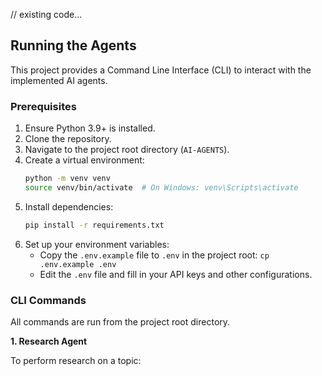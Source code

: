 // existing code...

## Running the Agents

This project provides a Command Line Interface (CLI) to interact with the implemented AI agents.

### Prerequisites

1.  Ensure Python 3.9+ is installed.
2.  Clone the repository.
3.  Navigate to the project root directory (`AI-AGENTS`).
4.  Create a virtual environment:
    ```bash
    python -m venv venv
    source venv/bin/activate  # On Windows: venv\Scripts\activate
    ```
5.  Install dependencies:
    ```bash
    pip install -r requirements.txt
    ```
6.  Set up your environment variables:
    - Copy the `.env.example` file to `.env` in the project root: `cp .env.example .env`
    - Edit the `.env` file and fill in your API keys and other configurations.

### CLI Commands

All commands are run from the project root directory.

**1. Research Agent**

To perform research on a topic:
